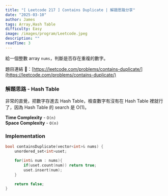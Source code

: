 ```yaml
---
title: "[ Leetcode 217 ] Contains Duplicate | 解題思路分享"
date: "2025-03-10"
author: James
tags: Array,Hash Table
difficulty: Easy
image: /images/program/Leetcode.jpeg
description: ""
readTime: 3
---
```


給一個整數 array `nums`，判斷是否存在重複的數字。

題目連結 🔗：[https://leetcode.com/problems/contains-duplicate/](https://leetcode.com/problems/contains-duplicate/)

### **解題思路 - Hash Table**

非常的直覺，把數字存進去 Hash Table，檢查數字有沒有在 Hash Table 裡就行了，因為 Hash Table 的 search 是 O(1)。

**Time Complexity** - `O(n)`<br>
**Space Complexity** - `O(n)`

### **Implementation**

```cpp
bool containsDuplicate(vector<int>& nums) {
    unordered_set<int>uset;

    for(int& num : nums){
        if(uset.count(num)) return true;
        uset.insert(num);
    }

    return false;
}
```